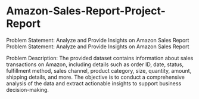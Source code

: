 # Amazon-Sales-Report-Project-Report
Problem Statement: Analyze and Provide Insights on Amazon Sales Report
Problem Statement:
Analyze and Provide Insights on Amazon Sales Report

Problem Description:
The provided dataset contains information about sales transactions on Amazon, including details such as order ID, date, status, fulfillment method, sales channel, product category, size, quantity, amount, shipping details, and more. The objective is to conduct a comprehensive analysis of the data and extract actionable insights to support business decision-making.
